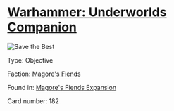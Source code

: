 # [Warhammer: Underworlds Companion](https://guidokessels.github.io/wh-underworlds)

  

![Save the Best](https://warhammerunderworlds.com/wp-content/uploads/sites/6/2018/03/182_ENG.png)



Type: Objective

Faction: [Magore's Fiends](https://guidokessels.github.io/wh-underworlds/factions/magores-fiends.md)

Found in: [Magore's Fiends Expansion](https://guidokessels.github.io/wh-underworlds/locations/magores-fiends-expansion.md)

Card number: 182
